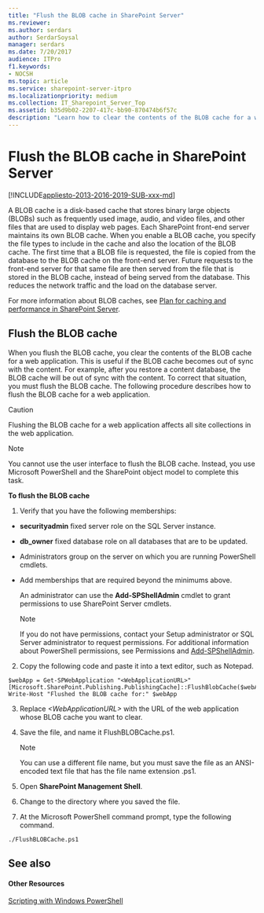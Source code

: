 ```yaml
---
title: "Flush the BLOB cache in SharePoint Server"
ms.reviewer: 
ms.author: serdars
author: SerdarSoysal
manager: serdars
ms.date: 7/20/2017
audience: ITPro
f1.keywords:
- NOCSH
ms.topic: article
ms.service: sharepoint-server-itpro
ms.localizationpriority: medium
ms.collection: IT_Sharepoint_Server_Top
ms.assetid: b35d9b02-2207-417c-bb90-870474b6f57c
description: "Learn how to clear the contents of the BLOB cache for a web application in SharePoint Server."
---
```


# Flush the BLOB cache in SharePoint Server

[!INCLUDE[appliesto-2013-2016-2019-SUB-xxx-md](../includes/appliesto-2013-2016-2019-SUB-xxx-md.md)]
  
A BLOB cache is a disk-based cache that stores binary large objects (BLOBs) such as frequently used image, audio, and video files, and other files that are used to display web pages. Each SharePoint front-end server maintains its own BLOB cache. When you enable a BLOB cache, you specify the file types to include in the cache and also the location of the BLOB cache. The first time that a BLOB file is requested, the file is copied from the database to the BLOB cache on the front-end server. Future requests to the front-end server for that same file are then served from the file that is stored in the BLOB cache, instead of being served from the database. This reduces the network traffic and the load on the database server. 
  
For more information about BLOB caches, see [Plan for caching and performance in SharePoint Server](caching-and-performance-planning.md).
  
## Flush the BLOB cache
<a name="flush"> </a>

When you flush the BLOB cache, you clear the contents of the BLOB cache for a web application. This is useful if the BLOB cache becomes out of sync with the content. For example, after you restore a content database, the BLOB cache will be out of sync with the content. To correct that situation, you must flush the BLOB cache. The following procedure describes how to flush the BLOB cache for a web application.
  
> [!CAUTION]
> Flushing the BLOB cache for a web application affects all site collections in the web application. 
  
> [!NOTE]
> You cannot use the user interface to flush the BLOB cache. Instead, you use Microsoft PowerShell and the SharePoint object model to complete this task. 
  
 **To flush the BLOB cache**
  
1. Verify that you have the following memberships:
    
  - **securityadmin** fixed server role on the SQL Server instance. 
    
  - **db_owner** fixed database role on all databases that are to be updated. 
    
  - Administrators group on the server on which you are running PowerShell cmdlets.
    
  - Add memberships that are required beyond the minimums above.
    
    An administrator can use the **Add-SPShellAdmin** cmdlet to grant permissions to use SharePoint Server cmdlets. 
    
    > [!NOTE]
    > If you do not have permissions, contact your Setup administrator or SQL Server administrator to request permissions. For additional information about PowerShell permissions, see Permissions and [Add-SPShellAdmin](/powershell/module/sharepoint-server/Add-SPShellAdmin?view=sharepoint-ps&preserve-view=true). 
  
2. Copy the following code and paste it into a text editor, such as Notepad.
    
  ```
  $webApp = Get-SPWebApplication "<WebApplicationURL>"
  [Microsoft.SharePoint.Publishing.PublishingCache]::FlushBlobCache($webApp)
  Write-Host "Flushed the BLOB cache for:" $webApp
  ```

3. Replace  _\<WebApplicationURL\>_ with the URL of the web application whose BLOB cache you want to clear. 
    
4. Save the file, and name it FlushBLOBCache.ps1.
    
    > [!NOTE]
    > You can use a different file name, but you must save the file as an ANSI-encoded text file that has the file name extension .ps1. 
  
5. Open **SharePoint Management Shell**.
    
6. Change to the directory where you saved the file.
    
7. At the Microsoft PowerShell command prompt, type the following command.
    
  ```
  ./FlushBLOBCache.ps1
  ```

## See also
<a name="flush"> </a>

#### Other Resources

[Scripting with Windows PowerShell](/powershell/scripting/windows-powershell/ise/how-to-write-and-run-scripts-in-the-windows-powershell-ise)

